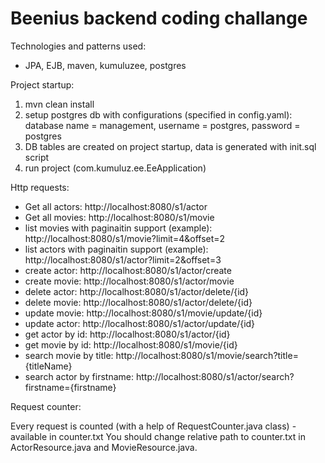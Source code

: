 # Beenius backend coding challange

Technologies and patterns used:
- JPA, EJB, maven, kumuluzee, postgres

Project startup:
1. mvn clean install
2. setup postgres db with configurations (specified in config.yaml): database name = management, username = postgres, password = postgres
3. DB tables are created on project startup, data is generated with init.sql script
4. run project (com.kumuluz.ee.EeApplication)

Http requests:
- Get all actors: http://localhost:8080/s1/actor
- Get all movies: http://localhost:8080/s1/movie
- list movies with paginaitin support (example): http://localhost:8080/s1/movie?limit=4&offset=2 
- list actors with paginaitin support (example): http://localhost:8080/s1/actor?limit=2&offset=3
- create actor: http://localhost:8080/s1/actor/create
- create movie: http://localhost:8080/s1/actor/movie
- delete actor: http://localhost:8080/s1/actor/delete/{id}
- delete movie: http://localhost:8080/s1/actor/delete/{id}
- update movie: http://localhost:8080/s1/movie/update/{id}
- update actor: http://localhost:8080/s1/actor/update/{id}
- get actor by id: http://localhost:8080/s1/actor/{id}
- get movie by id: http://localhost:8080/s1/movie/{id}
- search movie by title: http://localhost:8080/s1/movie/search?title={titleName}
- search actor by firstname: http://localhost:8080/s1/actor/search?firstname={firstname}

Request counter:

Every request is counted (with a help of RequestCounter.java class) - available in counter.txt
You should change relative path to counter.txt in ActorResource.java and MovieResource.java.
